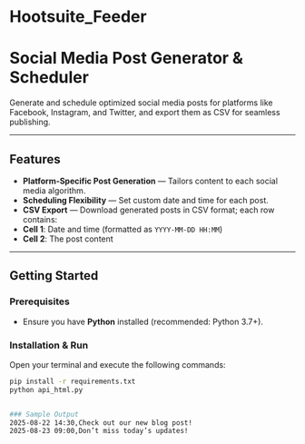 # Hootsuite_Feeder
# Social Media Post Generator & Scheduler

Generate and schedule optimized social media posts for platforms like Facebook, Instagram, and Twitter, and export them as CSV for seamless publishing.

---

##  Features

-  **Platform-Specific Post Generation** — Tailors content to each social media algorithm.
-  **Scheduling Flexibility** — Set custom date and time for each post.
-  **CSV Export** — Download generated posts in CSV format; each row contains:
  - **Cell 1**: Date and time (formatted as `YYYY-MM-DD HH:MM`)  
  - **Cell 2**: The post content

---

##  Getting Started

### Prerequisites

- Ensure you have **Python** installed (recommended: Python 3.7+).

### Installation & Run

Open your terminal and execute the following commands:

```bash
pip install -r requirements.txt
python api_html.py


### Sample Output
2025-08-22 14:30,Check out our new blog post!
2025-08-23 09:00,Don’t miss today’s updates!
